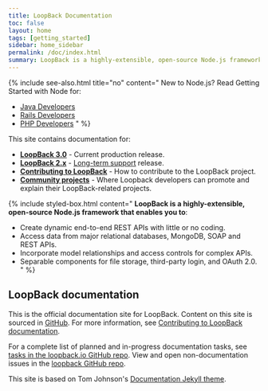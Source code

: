 ```yaml
---
title: LoopBack Documentation
toc: false
layout: home
tags: [getting_started]
sidebar: home_sidebar
permalink: /doc/index.html
summary: LoopBack is a highly-extensible, open-source Node.js framework that enables you to create dynamic end-to-end REST APIs with little or no coding.
---
```

{% include see-also.html title="no" content="
New to Node.js? Read Getting Started with Node for:

- [Java Developers](http://strongloop.com/strongblog/node-js-java-getting-started/)
- [Rails Developers](http://strongloop.com/strongblog/node-js-ruby-on-rails-getting-started/)
- [PHP Developers](http://strongloop.com/strongblog/node-js-php-get-started/)
" %}

This site contains documentation for:

- **[LoopBack 3.0](en/lb3)** - Current production release.
- **[LoopBack 2.x](en/lb2)** - [Long-term support](/doc/en/contrib/Long-term-support.html) release.
- **[Contributing to LoopBack](en/contrib/)** - How to contribute to the LoopBack project.
- **[Community projects](en/community)** - Where Loopback developers can promote and explain their LoopBack-related  projects.

{% include styled-box.html content="
**LoopBack is a highly-extensible, open-source Node.js framework that enables you to**:

- Create dynamic end-to-end REST APIs with little or no coding.
- Access data from major relational databases, MongoDB, SOAP and REST APIs.
- Incorporate model relationships and access controls for complex APIs.
- Separable components for file storage, third-party login, and OAuth 2.0.
" %}

## LoopBack documentation

This is the official documentation site for LoopBack.
Content on this site is sourced in [GitHub](https://github.com/strongloop/loopback.io/blob/gh-pages/pages/).
For more information, see [Contributing to LoopBack documentation](en/contrib/).

For a complete list of planned and in-progress documentation tasks, see [tasks in the loopback.io GitHub repo](https://github.com/strongloop/loopback.io/issues).  View and open non-documentation issues in the [loopback GitHub repo](https://github.com/strongloop/loopback/issues).

This site is based on Tom Johnson's [Documentation Jekyll theme](https://github.com/tomjohnson1492/documentation-theme-jekyll).
